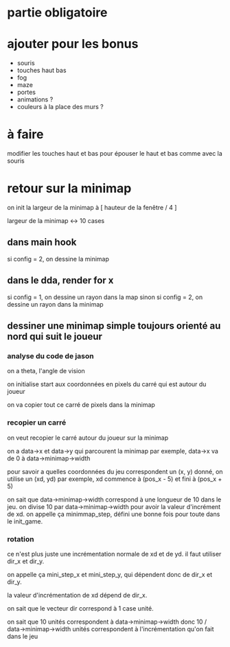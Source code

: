 
# partie obligatoire

# ajouter pour les bonus

- souris
- touches haut bas
- fog
- maze
- portes
- animations ?
- couleurs à la place des murs ?

# à faire

modifier les touches haut et bas pour épouser le haut et bas comme avec la souris

# retour sur la minimap

on init la largeur de la minimap à [ hauteur de la fenêtre / 4 ]

largeur de la minimap <-> 10 cases

## dans main hook

si config = 2, on dessine la minimap

## dans le dda, render for x

si config = 1, on dessine un rayon dans la map
sinon si config = 2, on dessine un rayon dans la minimap

## dessiner une minimap simple toujours orienté au nord qui suit le joueur

### analyse du code de jason

on a theta, l'angle de vision

on initialise start aux coordonnées en pixels du carré qui est autour du joueur

on va copier tout ce carré de pixels dans la minimap

### recopier un carré

on veut recopier le carré autour du joueur sur la minimap

on a data->x et data->y qui parcourent la minimap
par exemple, data->x va de 0 à data->minimap->width

pour savoir a quelles coordonnées du jeu correspondent un (x, y) donné, on utilise un (xd, yd)
par exemple, xd commence à (pos_x - 5) et fini à (pos_x + 5)

on sait que data->minimap->width correspond à une longueur de 10 dans le jeu.
on divise 10 par data->minimap->width pour avoir la valeur d'incrément de xd.
on appelle ça minimmap_step, défini une bonne fois pour toute dans le init_game.

### rotation

ce n'est plus juste une incrémentation normale de xd et de yd. il faut utiliser dir_x et dir_y.

on appelle ça mini_step_x et mini_step_y, qui dépendent donc de dir_x et dir_y.

la valeur d'incrémentation de xd dépend de dir_x.

on sait que le vecteur dir correspond à 1 case unité.

on sait que 10 unités correspondent à data->minimap->width
donc 10 / data->minimap->width unités correspondent à l'incrémentation qu'on fait dans le jeu



